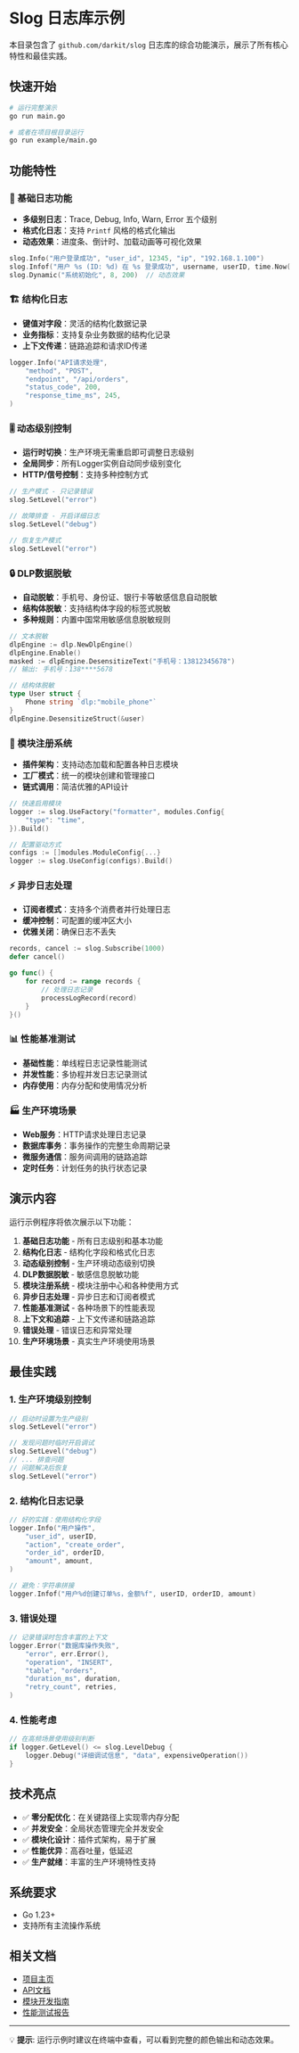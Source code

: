 # Slog 日志库示例

本目录包含了 `github.com/darkit/slog` 日志库的综合功能演示，展示了所有核心特性和最佳实践。

## 快速开始

```bash
# 运行完整演示
go run main.go

# 或者在项目根目录运行
go run example/main.go
```

## 功能特性

### 🎯 基础日志功能
- **多级别日志**：Trace, Debug, Info, Warn, Error 五个级别
- **格式化日志**：支持 `Printf` 风格的格式化输出
- **动态效果**：进度条、倒计时、加载动画等可视化效果

```go
slog.Info("用户登录成功", "user_id", 12345, "ip", "192.168.1.100")
slog.Infof("用户 %s (ID: %d) 在 %s 登录成功", username, userID, time.Now())
slog.Dynamic("系统初始化", 8, 200)  // 动态效果
```

### 🏗️ 结构化日志
- **键值对字段**：灵活的结构化数据记录
- **业务指标**：支持复杂业务数据的结构化记录
- **上下文传递**：链路追踪和请求ID传递

```go
logger.Info("API请求处理",
    "method", "POST",
    "endpoint", "/api/orders", 
    "status_code", 200,
    "response_time_ms", 245,
)
```

### 🎚️ 动态级别控制
- **运行时切换**：生产环境无需重启即可调整日志级别
- **全局同步**：所有Logger实例自动同步级别变化
- **HTTP/信号控制**：支持多种控制方式

```go
// 生产模式 - 只记录错误
slog.SetLevel("error")

// 故障排查 - 开启详细日志  
slog.SetLevel("debug")

// 恢复生产模式
slog.SetLevel("error")
```

### 🔒 DLP数据脱敏
- **自动脱敏**：手机号、身份证、银行卡等敏感信息自动脱敏
- **结构体脱敏**：支持结构体字段的标签式脱敏
- **多种规则**：内置中国常用敏感信息脱敏规则

```go
// 文本脱敏
dlpEngine := dlp.NewDlpEngine()
dlpEngine.Enable()
masked := dlpEngine.DesensitizeText("手机号：13812345678")
// 输出: 手机号：138****5678

// 结构体脱敏
type User struct {
    Phone string `dlp:"mobile_phone"`
}
dlpEngine.DesensitizeStruct(&user)
```

### 🔧 模块注册系统
- **插件架构**：支持动态加载和配置各种日志模块
- **工厂模式**：统一的模块创建和管理接口
- **链式调用**：简洁优雅的API设计

```go
// 快速启用模块
logger := slog.UseFactory("formatter", modules.Config{
    "type": "time",
}).Build()

// 配置驱动方式
configs := []modules.ModuleConfig{...}
logger := slog.UseConfig(configs).Build()
```

### ⚡ 异步日志处理
- **订阅者模式**：支持多个消费者并行处理日志
- **缓冲控制**：可配置的缓冲区大小
- **优雅关闭**：确保日志不丢失

```go
records, cancel := slog.Subscribe(1000)
defer cancel()

go func() {
    for record := range records {
        // 处理日志记录
        processLogRecord(record)
    }
}()
```

### 📊 性能基准测试
- **基础性能**：单线程日志记录性能测试
- **并发性能**：多协程并发日志记录测试  
- **内存使用**：内存分配和使用情况分析

### 🏭 生产环境场景
- **Web服务**：HTTP请求处理日志记录
- **数据库事务**：事务操作的完整生命周期记录
- **微服务通信**：服务间调用的链路追踪
- **定时任务**：计划任务的执行状态记录

## 演示内容

运行示例程序将依次展示以下功能：

1. **基础日志功能** - 所有日志级别和基本功能
2. **结构化日志** - 结构化字段和格式化日志  
3. **动态级别控制** - 生产环境动态级别切换
4. **DLP数据脱敏** - 敏感信息脱敏功能
5. **模块注册系统** - 模块注册中心和各种使用方式
6. **异步日志处理** - 异步日志和订阅者模式
7. **性能基准测试** - 各种场景下的性能表现
8. **上下文和追踪** - 上下文传递和链路追踪
9. **错误处理** - 错误日志和异常处理
10. **生产环境场景** - 真实生产环境使用场景

## 最佳实践

### 1. 生产环境级别控制
```go
// 启动时设置为生产级别
slog.SetLevel("error")

// 发现问题时临时开启调试
slog.SetLevel("debug")
// ... 排查问题
// 问题解决后恢复
slog.SetLevel("error")
```

### 2. 结构化日志记录
```go
// 好的实践：使用结构化字段
logger.Info("用户操作",
    "user_id", userID,
    "action", "create_order", 
    "order_id", orderID,
    "amount", amount,
)

// 避免：字符串拼接
logger.Infof("用户%d创建订单%s，金额%f", userID, orderID, amount)
```

### 3. 错误处理
```go
// 记录错误时包含丰富的上下文
logger.Error("数据库操作失败",
    "error", err.Error(),
    "operation", "INSERT",
    "table", "orders",
    "duration_ms", duration,
    "retry_count", retries,
)
```

### 4. 性能考虑
```go
// 在高频场景使用级别判断
if logger.GetLevel() <= slog.LevelDebug {
    logger.Debug("详细调试信息", "data", expensiveOperation())
}
```

## 技术亮点

- ✅ **零分配优化**：在关键路径上实现零内存分配
- ✅ **并发安全**：全局状态管理完全并发安全
- ✅ **模块化设计**：插件式架构，易于扩展
- ✅ **性能优异**：高吞吐量，低延迟
- ✅ **生产就绪**：丰富的生产环境特性支持

## 系统要求

- Go 1.23+
- 支持所有主流操作系统

## 相关文档

- [项目主页](https://github.com/darkit/slog)
- [API文档](https://pkg.go.dev/github.com/darkit/slog)
- [模块开发指南](../modules/README.md)
- [性能测试报告](../benchmark/README.md)

---

💡 **提示**: 运行示例时建议在终端中查看，可以看到完整的颜色输出和动态效果。 